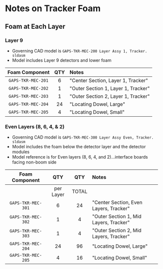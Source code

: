 # Notes on Tracker Foam

## Foam at Each Layer

### Layer 9

- Governing CAD model is `GAPS-TKR-MEC-200 Layer Assy 1, Tracker. sldasm`
- Model includes Layer 9 detectors and lower foam

|   Foam Component   | QTY | Notes                                |
|:------------------:|:---:|:-------------------------------------|
| `GAPS-TKR-MEC-201` |  6  | "Center Section, Layer 1, Tracker"   |
| `GAPS-TKR-MEC-202` |  1  | "Outer Section 1, Layer 1, Tracker"  |
| `GAPS-TKR-MEC-203` |  1  | "Outer Section 2, Layer 1, Tracker"  |
| `GAPS-TKR-MEC-204` | 24  | "Locating Dowel, Large"              |
| `GAPS-TKR-MEC-205` |  4  | "Locating Dowel, Small"              |

### Even Layers (8, 6, 4, & 2)

- Governing CAD model is `GAPS-TKR-MEC-300 Layer Assy Even, Tracker. sldasm`
- Model includes the foam below the detector layer and the detector modules
- Model reference is for Even layers (8, 6, 4, and 2)...interface boards
  facing non-boom side

|   Foam Component   |    QTY    |  QTY  | Notes                                  |
|:------------------:|:---------:|:-----:|:---------------------------------------|
|                    | per Layer | TOTAL |                                        |
| `GAPS-TKR-MEC-301` |     6     |  24   | "Center Section, Even Layers, Tracker" |
| `GAPS-TKR-MEC-302` |     1     |   4   | "Outer Section 1, Mid Layers, Tracker" |
| `GAPS-TKR-MEC-303` |     1     |   4   | "Outer Section 2, Mid Layers, Tracker" |
| `GAPS-TKR-MEC-204` |    24     |  96   | "Locating Dowel, Large"                |
| `GAPS-TKR-MEC-205` |     4     |  16   | "Locating Dowel, Small"                |
